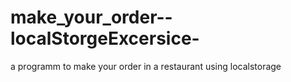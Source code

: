 # make_your_order--localStorgeExcersice-
a programm to make your order in a restaurant using localstorage
